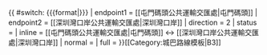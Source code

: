 {{ #switch: {{{format|}}}
  | endpoint1 = [[屯門碼頭公共運輸交匯處|屯門碼頭]]
  | endpoint2 = [[深圳灣口岸公共運輸交匯處|深圳灣口岸]]
  | direction = 2
  | status =
  | inline = [[屯門碼頭公共運輸交匯處|屯門碼頭]] ↔ [[深圳灣口岸公共運輸交匯處|深圳灣口岸]]
  | normal =
  | full =
}}<noinclude>[[Category:城巴路線模板|B3]]</noinclude>